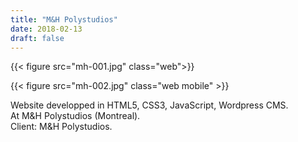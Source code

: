 ```yaml
---
title: "M&H Polystudios"
date: 2018-02-13
draft: false
---
```


{{< figure src="mh-001.jpg" class="web">}}

{{< figure src="mh-002.jpg" class="web mobile" >}}

Website developped in HTML5, CSS3, JavaScript, Wordpress CMS.<br>
At M&H Polystudios (Montreal).<br>
Client: M&H Polystudios.